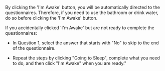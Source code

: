 By clicking the 'I'm Awake' button, you will be automatically directed to the questionnaires. Therefore, if you need to use the bathroom or drink water, do so before clicking the 'I'm Awake' button.

If you accidentally clicked 'I'm Awake' but are not ready to complete the questionnaires:

- In Question 1, select the answer that starts with "No" to skip to the end of the questionnaire.

- Repeat the steps by clicking "Going to Sleep", complete what you need to do, and then click "I'm Awake" when you are ready."
